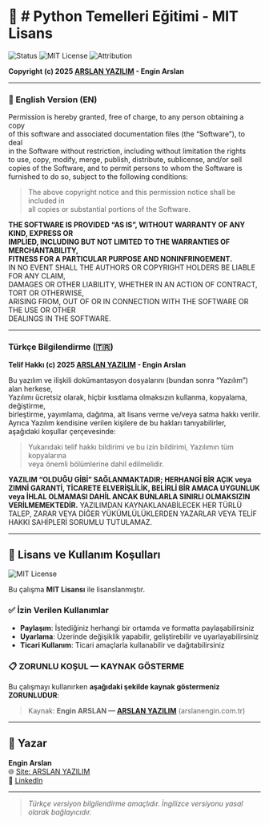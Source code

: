 
# 🧾 # Python Temelleri Eğitimi - MIT Lisans
![Status](https://img.shields.io/badge/Status-Active-success.svg)
![MIT License](https://img.shields.io/badge/License-MIT-blue.svg)
![Attribution](https://img.shields.io/badge/Atıf-Zorunlu-orange.svg)

**Copyright (c) 2025 [ARSLAN YAZILIM](https://arslanengin.com.tr) - Engin Arslan**

---

### 📘 English Version (EN)

Permission is hereby granted, free of charge, to any person obtaining a copy  
of this software and associated documentation files (the “Software”), to deal  
in the Software without restriction, including without limitation the rights  
to use, copy, modify, merge, publish, distribute, sublicense, and/or sell  
copies of the Software, and to permit persons to whom the Software is  
furnished to do so, subject to the following conditions:

> The above copyright notice and this permission notice shall be included in  
> all copies or substantial portions of the Software.

**THE SOFTWARE IS PROVIDED “AS IS”, WITHOUT WARRANTY OF ANY KIND, EXPRESS OR  
IMPLIED, INCLUDING BUT NOT LIMITED TO THE WARRANTIES OF MERCHANTABILITY,  
FITNESS FOR A PARTICULAR PURPOSE AND NONINFRINGEMENT.**  
IN NO EVENT SHALL THE AUTHORS OR COPYRIGHT HOLDERS BE LIABLE FOR ANY CLAIM,  
DAMAGES OR OTHER LIABILITY, WHETHER IN AN ACTION OF CONTRACT, TORT OR OTHERWISE,  
ARISING FROM, OUT OF OR IN CONNECTION WITH THE SOFTWARE OR THE USE OR OTHER  
DEALINGS IN THE SOFTWARE.

---

### Türkçe Bilgilendirme (🇹🇷)

**Telif Hakkı (c) 2025 [ARSLAN YAZILIM](https://arslanengin.com.tr) - Engin Arslan**

Bu yazılım ve ilişkili dokümantasyon dosyalarını (bundan sonra “Yazılım”) alan herkese,  
Yazılımı ücretsiz olarak, hiçbir kısıtlama olmaksızın kullanma, kopyalama, değiştirme,  
birleştirme, yayımlama, dağıtma, alt lisans verme ve/veya satma hakkı verilir.  
Ayrıca Yazılım kendisine verilen kişilere de bu hakları tanıyabilirler,  
aşağıdaki koşullar çerçevesinde:

> Yukarıdaki telif hakkı bildirimi ve bu izin bildirimi, Yazılımın tüm kopyalarına  
> veya önemli bölümlerine dahil edilmelidir.

**YAZILIM “OLDUĞU GİBİ” SAĞLANMAKTADIR; HERHANGİ BİR AÇIK veya ZIMNİ GARANTİ,   TİCARETE ELVERİŞLİLİK, BELİRLİ BİR AMACA UYGUNLUK veya İHLAL OLMAMASI DAHİL   ANCAK BUNLARLA SINIRLI OLMAKSIZIN VERİLMEMEKTEDİR.**
YAZILIMDAN KAYNAKLANABİLECEK HER TÜRLÜ TALEP, ZARAR VEYA DİĞER YÜKÜMLÜLÜKLERDEN   YAZARLAR VEYA TELİF HAKKI SAHİPLERİ SORUMLU TUTULAMAZ.

---

## 📜 Lisans ve Kullanım Koşulları

![MIT License](https://img.shields.io/badge/License-MIT-blue.svg)

Bu çalışma **MIT Lisansı** ile lisanslanmıştır.

### ✅ İzin Verilen Kullanımlar
- **Paylaşım**: İstediğiniz herhangi bir ortamda ve formatta paylaşabilirsiniz  
- **Uyarlama**: Üzerinde değişiklik yapabilir, geliştirebilir ve uyarlayabilirsiniz  
- **Ticari Kullanım**: Ticari amaçlarla kullanabilir ve dağıtabilirsiniz  

### 📋 ZORUNLU KOŞUL — KAYNAK GÖSTERME
Bu çalışmayı kullanırken **aşağıdaki şekilde kaynak göstermeniz ZORUNLUDUR**:

> Kaynak: **Engin ARSLAN — [ARSLAN YAZILIM](https://arslanengin.com.tr)** (arslanengin.com.tr)  
---

## 👤 Yazar

**Engin Arslan**  
🌐 [Site: ARSLAN YAZILIM](https://arslanengin.com.tr)  
💼 [Linkedln](https://www.linkedin.com/in/engin-arslan-49e04)

---

> _Türkçe versiyon bilgilendirme amaçlıdır. İngilizce versiyonu yasal olarak bağlayıcıdır._

